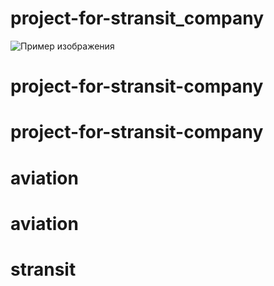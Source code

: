 # project-for-stransit_company

![Пример изображения](images/my_project_image.png)
# project-for-stransit-company
# project-for-stransit-company
# aviation
# aviation
# stransit

